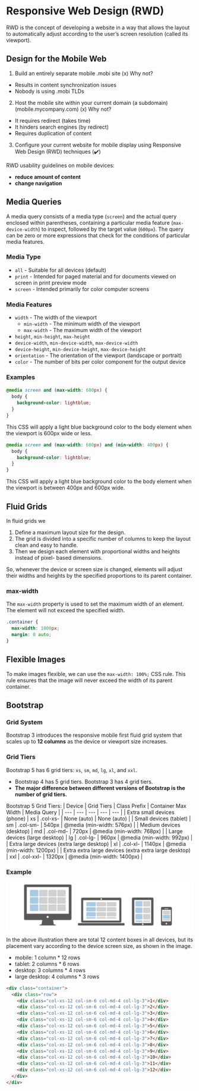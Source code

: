 # Responsive Web Design (RWD)
RWD is the concept of developing a website in a way that allows the layout to automatically adjust according to the user’s screen resolution (called its viewport).

## Design for the Mobile Web
1. Build an entirely separate mobile .mobi site (x) Why not?
- Results in content synchronization issues
- Nobody is using .mobi TLDs

2. Host the mobile site within your current domain (a subdomain) (mobile.mycompany.com) (x) Why not?

- It requires redirect (takes time)
- It hinders search engines (by redirect)
- Requires duplication of content

3. Configure your current website for mobile display using
Responsive Web Design (RWD) techniques (✔️) 

RWD usability guidelines on mobile devices:
- **reduce amount of content**
- **change navigation**
## Media Queries
A media query consists of a media type (`screen`) and the actual query enclosed within parentheses, containing a particular media feature (`max-device-width`) to inspect, followed by the target value (`600px`). The query can be zero or more expressions that check for the conditions of particular media features.
### Media Type
- `all` - Suitable for all devices (default)
- `print` - Intended for paged material and for documents viewed on screen in print preview mode
- `screen` - Intended primarily for color computer screens
### Media Features
- `width` - The width of the viewport
  - `min-width` - The minimum width of the viewport
  - `max-width` - The maximum width of the viewport
- `height`, `min-height`, `max-height`
- `device-width`, `min-device-width`, `max-device-width`
- `device-height`, `min-device-height`, `max-device-height`
- `orientation` - The orientation of the viewport (landscape or portrait)
- `color` - The number of bits per color component for the output device

### Examples
```css
@media screen and (max-width: 600px) {
  body {
    background-color: lightblue;
  }
}
```
This CSS will apply a light blue background color to the body element when the viewport is 600px wide or less.
```css
@media screen and (max-width: 600px) and (min-width: 400px) {
  body {
    background-color: lightblue;
  }
}
```
This CSS will apply a light blue background color to the body element when the viewport is between 400px and 600px wide.

## Fluid Grids
In fluid grids we
1. Define a maximum layout size for the design.
2. The grid is divided into a specific number of columns to keep the layout clean and easy to handle.
3. Then we design each element with proportional widths and heights instead of pixel- based dimensions.

So, whenever the device or screen size is changed, elements will adjust their widths and heights by the specified proportions to its parent container.
### max-width
The `max-width` property is used to set the maximum width of an element. The element will not exceed the specified width.
```css
.container {
  max-width: 1000px;
  margin: 0 auto;
}
```

## Flexible Images
To make images flexible, we can use the `max-width: 100%;` CSS rule. This rule ensures that the image will never exceed the width of its parent container.

## Bootstrap
### Grid System
Bootstrap 3 introduces the responsive mobile first fluid grid system that scales up to **12 columns** as the device or viewport size increases.

### Grid Tiers
Bootstrap 5 has 6 grid tiers: `xs`, `sm`, `md`, `lg`, `xl`, and `xxl`.
- Bootstrap 4 has 5 grid tiers. Bootstrap 3 has 4 grid tiers.
- **The major difference between different versions of Bootstrap is the number of grid tiers.**

Bootstrap 5 Grid Tiers:
| Device | Grid Tiers | Class Prefix | Container Max Width | Media Query |
| --- | --- | --- | --- | --- |
| Extra small devices (phone) | xs | .col-xs- | None (auto) | None (auto) |
| Small devices (tablet) | sm | .col-sm- | 540px | @media (min-width: 576px) |
| Medium devices (desktop) | md | .col-md- | 720px | @media (min-width: 768px) |
| Large devices (large desktop) | lg | .col-lg- | 960px | @media (min-width: 992px) |
| Extra large devices (extra large desktop) | xl | .col-xl- | 1140px | @media (min-width: 1200px) |
| Extra extra large devices (extra extra large desktop) | xxl | .col-xxl- | 1320px | @media (min-width: 1400px) |


### Example

![alt text](image.png)

In the above illustration there are total 12 content boxes in all devices, but its placement vary according to the device screen size, as shown in the image.

- mobile: 1 column * 12 rows
- tablet: 2 columns * 6 rows
- desktop: 3 columns * 4 rows
- large desktop: 4 columns * 3 rows

```html
<div class="container">
  <div class="row">
    <div class="col-xs-12 col-sm-6 col-md-4 col-lg-3">1</div>
    <div class="col-xs-12 col-sm-6 col-md-4 col-lg-3">2</div>
    <div class="col-xs-12 col-sm-6 col-md-4 col-lg-3">3</div>
    <div class="col-xs-12 col-sm-6 col-md-4 col-lg-3">4</div>
    <div class="col-xs-12 col-sm-6 col-md-4 col-lg-3">5</div>
    <div class="col-xs-12 col-sm-6 col-md-4 col-lg-3">6</div>
    <div class="col-xs-12 col-sm-6 col-md-4 col-lg-3">7</div>
    <div class="col-xs-12 col-sm-6 col-md-4 col-lg-3">8</div>
    <div class="col-xs-12 col-sm-6 col-md-4 col-lg-3">9</div>
    <div class="col-xs-12 col-sm-6 col-md-4 col-lg-3">10</div>
    <div class="col-xs-12 col-sm-6 col-md-4 col-lg-3">11</div>
    <div class="col-xs-12 col-sm-6 col-md-4 col-lg-3">12</div>
  </div>
</div>
```
